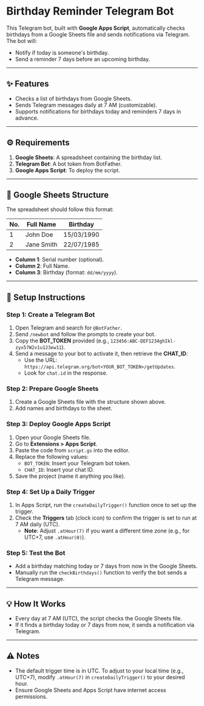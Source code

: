 # Birthday Reminder Telegram Bot

This Telegram bot, built with **Google Apps Script**, automatically checks birthdays from a Google Sheets file and sends notifications via Telegram. The bot will:
- Notify if today is someone's birthday.
- Send a reminder 7 days before an upcoming birthday.

---

## :sparkles: Features
- Checks a list of birthdays from Google Sheets.
- Sends Telegram messages daily at 7 AM (customizable).
- Supports notifications for birthdays today and reminders 7 days in advance.

---

## :gear: Requirements
1. **Google Sheets**: A spreadsheet containing the birthday list.
2. **Telegram Bot**: A bot token from BotFather.
3. **Google Apps Script**: To deploy the script.

---

## :memo: Google Sheets Structure
The spreadsheet should follow this format:

| No. | Full Name    | Birthday   |
|-----|--------------|------------|
| 1   | John Doe     | 15/03/1990 |
| 2   | Jane Smith   | 22/07/1985 |

- **Column 1**: Serial number (optional).
- **Column 2**: Full Name.
- **Column 3**: Birthday (format: `dd/mm/yyyy`).

---

## :rocket: Setup Instructions

### Step 1: Create a Telegram Bot
1. Open Telegram and search for `@BotFather`.
2. Send `/newbot` and follow the prompts to create your bot.
3. Copy the **BOT_TOKEN** provided (e.g., `123456:ABC-DEF1234ghIkl-zyx57W2v1u123ew11`).
4. Send a message to your bot to activate it, then retrieve the **CHAT_ID**:
   - Use the URL: `https://api.telegram.org/bot<YOUR_BOT_TOKEN>/getUpdates`.
   - Look for `chat.id` in the response.

### Step 2: Prepare Google Sheets
1. Create a Google Sheets file with the structure shown above.
2. Add names and birthdays to the sheet.

### Step 3: Deploy Google Apps Script
1. Open your Google Sheets file.
2. Go to **Extensions > Apps Script**.
3. Paste the code from `script.gs` into the editor.
4. Replace the following values:
   - `BOT_TOKEN`: Insert your Telegram bot token.
   - `CHAT_ID`: Insert your chat ID.
5. Save the project (name it anything you like).

### Step 4: Set Up a Daily Trigger
1. In Apps Script, run the `createDailyTrigger()` function once to set up the trigger.
2. Check the **Triggers** tab (clock icon) to confirm the trigger is set to run at 7 AM daily (UTC).
   - **Note**: Adjust `.atHour(7)` if you want a different time zone (e.g., for UTC+7, use `.atHour(0)`).

### Step 5: Test the Bot
- Add a birthday matching today or 7 days from now in the Google Sheets.
- Manually run the `checkBirthdays()` function to verify the bot sends a Telegram message.

---

## :bulb: How It Works
- Every day at 7 AM (UTC), the script checks the Google Sheets file.
- If it finds a birthday today or 7 days from now, it sends a notification via Telegram.

---

## :warning: Notes
- The default trigger time is in UTC. To adjust to your local time (e.g., UTC+7), modify `.atHour(7)` in `createDailyTrigger()` to your desired hour.
- Ensure Google Sheets and Apps Script have internet access permissions.

